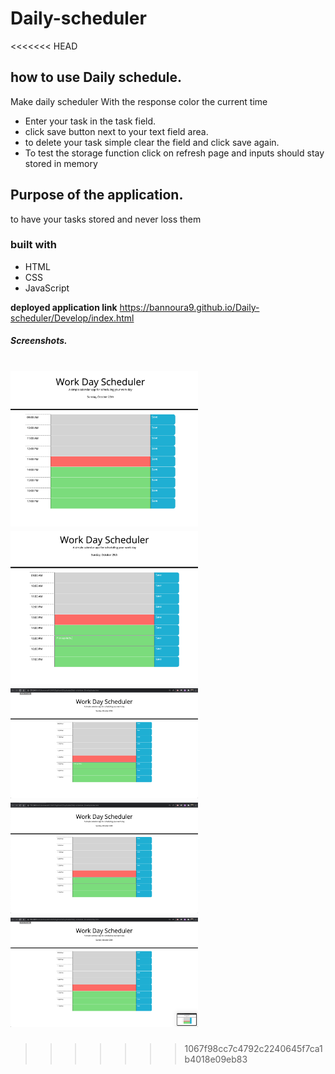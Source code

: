 # Daily-scheduler
<<<<<<< HEAD

## how to use Daily schedule.

Make daily scheduler With the response color the current time

- Enter your task in the task field.
- click save button next to your text field area.
- to delete your task simple clear the field and click save again.
- To test the storage function click on refresh page and inputs should stay stored in memory

## Purpose of the application.

to have your tasks stored and never loss them

### built with

- HTML
- CSS
- JavaScript

**deployed application link**
https://bannoura9.github.io/Daily-scheduler/Develop/index.html



##### Screenshots.

<img width="300" src="Assets/Screenshots/one.png" alt="1st screenshot"> <br>
<img width="300" src="Assets/Screenshots/two.png" alt="2nd screenshot"> <br>
<img width="300" src="Assets/Screenshots/three.png" alt="3rd screenshot"> <br>
<img width="300" src="Assets/Screenshots/four.png" alt="4th screenshot"> <br>
<img width="300" src="Assets/Screenshots/five.png" alt=" screenshot">
=======
>>>>>>> 1067f98cc7c4792c2240645f7ca1b4018e09eb83
